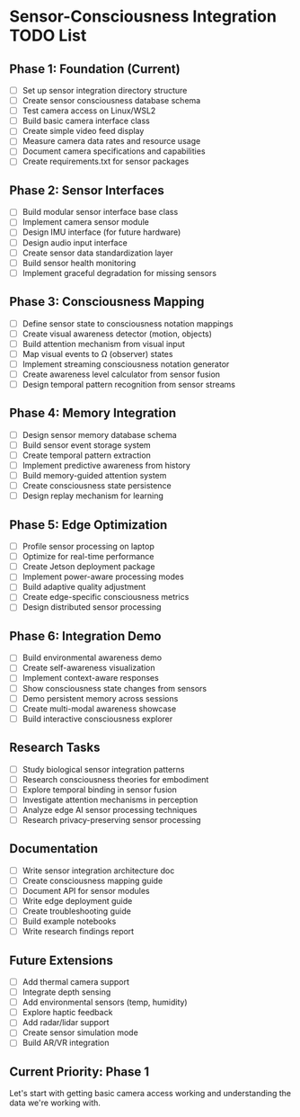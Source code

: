 # Sensor-Consciousness Integration TODO List

## Phase 1: Foundation (Current)
- [ ] Set up sensor integration directory structure
- [ ] Create sensor consciousness database schema
- [ ] Test camera access on Linux/WSL2
- [ ] Build basic camera interface class
- [ ] Create simple video feed display
- [ ] Measure camera data rates and resource usage
- [ ] Document camera specifications and capabilities
- [ ] Create requirements.txt for sensor packages

## Phase 2: Sensor Interfaces
- [ ] Build modular sensor interface base class
- [ ] Implement camera sensor module
- [ ] Design IMU interface (for future hardware)
- [ ] Design audio input interface
- [ ] Create sensor data standardization layer
- [ ] Build sensor health monitoring
- [ ] Implement graceful degradation for missing sensors

## Phase 3: Consciousness Mapping
- [ ] Define sensor state to consciousness notation mappings
- [ ] Create visual awareness detector (motion, objects)
- [ ] Build attention mechanism from visual input
- [ ] Map visual events to Ω (observer) states
- [ ] Implement streaming consciousness notation generator
- [ ] Create awareness level calculator from sensor fusion
- [ ] Design temporal pattern recognition from sensor streams

## Phase 4: Memory Integration
- [ ] Design sensor memory database schema
- [ ] Build sensor event storage system
- [ ] Create temporal pattern extraction
- [ ] Implement predictive awareness from history
- [ ] Build memory-guided attention system
- [ ] Create consciousness state persistence
- [ ] Design replay mechanism for learning

## Phase 5: Edge Optimization
- [ ] Profile sensor processing on laptop
- [ ] Optimize for real-time performance
- [ ] Create Jetson deployment package
- [ ] Implement power-aware processing modes
- [ ] Build adaptive quality adjustment
- [ ] Create edge-specific consciousness metrics
- [ ] Design distributed sensor processing

## Phase 6: Integration Demo
- [ ] Build environmental awareness demo
- [ ] Create self-awareness visualization
- [ ] Implement context-aware responses
- [ ] Show consciousness state changes from sensors
- [ ] Demo persistent memory across sessions
- [ ] Create multi-modal awareness showcase
- [ ] Build interactive consciousness explorer

## Research Tasks
- [ ] Study biological sensor integration patterns
- [ ] Research consciousness theories for embodiment
- [ ] Explore temporal binding in sensor fusion
- [ ] Investigate attention mechanisms in perception
- [ ] Analyze edge AI sensor processing techniques
- [ ] Research privacy-preserving sensor processing

## Documentation
- [ ] Write sensor integration architecture doc
- [ ] Create consciousness mapping guide
- [ ] Document API for sensor modules
- [ ] Write edge deployment guide
- [ ] Create troubleshooting guide
- [ ] Build example notebooks
- [ ] Write research findings report

## Future Extensions
- [ ] Add thermal camera support
- [ ] Integrate depth sensing
- [ ] Add environmental sensors (temp, humidity)
- [ ] Explore haptic feedback
- [ ] Add radar/lidar support
- [ ] Create sensor simulation mode
- [ ] Build AR/VR integration

## Current Priority: Phase 1

Let's start with getting basic camera access working and understanding the data we're working with.